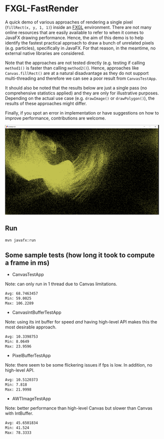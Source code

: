 # FXGL-FastRender

A quick demo of various approaches of rendering a single pixel (`fillRect(x, y, 1, 1)`) inside an [FXGL](https://github.com/AlmasB/FXGL) environment. There are not many online resources that are easily available to refer to when it comes to JavaFX drawing performance. Hence, the aim of this demo is to help identify the fastest practical approach to draw a bunch of unrelated pixels (e.g. particles), specifically in JavaFX. For that reason, in the meantime, no external native libraries are considered.

Note that the approaches are not tested directly (e.g. testing if calling `method1()` is faster than calling `method2()`). Hence, approaches like `Canvas.fillRect()` are at a natural disadvantage as they do not support multi-threading and therefore we can see a poor result from `CanvasTestApp`.

It should also be noted that the results below are just a single pass (no comprehensive statistics applied) and they are only for illustrative purposes. Depending on the actual use case (e.g. `drawImage()` or `drawPolygon()`), the results of these approaches might differ.

Finally, if you spot an error in implementation or have suggestions on how to improve performance, contributions are welcome.

![promo](https://raw.githubusercontent.com/AlmasB/git-server/master/storage/images/javafx_render_particles.png)

## Run

```
mvn javafx:run
```

## Some sample tests (how long it took to compute a frame in ms)

- CanvasTestApp

Note: can only run in 1 thread due to Canvas limitations.

```
Avg: 68.7463457
Min: 59.0025
Max: 106.2289
```

- CanvasIntBufferTestApp

Note: using its int buffer for speed _and_ having high-level API makes this the most desirable approach.

```
Avg: 10.3398753
Min: 8.0649
Max: 23.9596
```

- PixelBufferTestApp

Note: there seem to be some flickering issues if fps is low. In addition, no high-level API.

```
Avg: 10.5120373
Min: 7.818
Max: 21.9998
```

- AWTImageTestApp

Note: better performance than high-level Canvas but slower than Canvas with IntBuffer.

```
Avg: 45.6501834
Min: 41.524
Max: 78.3333
```